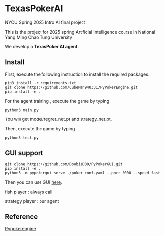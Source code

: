 # TexasPokerAI
NYCU Spring 2025 Intro AI final project

This is the project for 2025 spring Artificial Intelligence course in National Yang Ming Chao Tung University

We develop a **TexasPoker AI agent**.

## Install
First, execute the following instruction to install the required packages.

```
pip3 install -r requirements.txt
git clone https://github.com/CubeMan940331/PyPokerEngine.git
pip install -e .
```

For the agent training , execute the game by typing
```
python3 main.py
```

You will get model/regret_net.pt and strategy_net.pt.

Then, execute the game by typing
```
python3 test.py
```

## GUI support


```
git clone https://github.com/DoobieD00/PyPokerGUI.git
pip install -e .
python3 -m pypokergui serve ./poker_conf.yaml --port 8000 --speed fast
```
Then you can use GUI [here](http://localhost:8000/).

fish player : always call

strategy player : our agent

## Reference
[Pypokerengine](https://github.com/ishikota/PyPokerEngine)